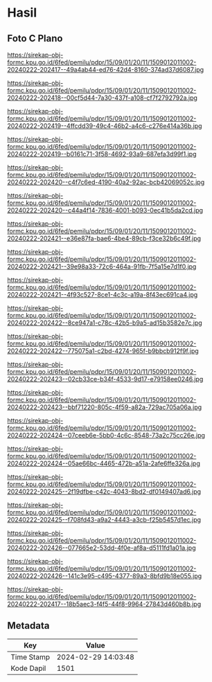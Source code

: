 # Hasil

## Foto C Plano

https://sirekap-obj-formc.kpu.go.id/6fed/pemilu/pdpr/15/09/01/20/11/1509012011002-20240222-202417--49a4ab44-ed76-42d4-8160-374ad37d6087.jpg

https://sirekap-obj-formc.kpu.go.id/6fed/pemilu/pdpr/15/09/01/20/11/1509012011002-20240222-202418--00cf5d44-7a30-437f-a108-cf7f2792792a.jpg

https://sirekap-obj-formc.kpu.go.id/6fed/pemilu/pdpr/15/09/01/20/11/1509012011002-20240222-202419--4ffcdd39-49c4-46b2-a4c6-c276e414a36b.jpg

https://sirekap-obj-formc.kpu.go.id/6fed/pemilu/pdpr/15/09/01/20/11/1509012011002-20240222-202419--b0161c71-3f58-4692-93a9-687efa3d99f1.jpg

https://sirekap-obj-formc.kpu.go.id/6fed/pemilu/pdpr/15/09/01/20/11/1509012011002-20240222-202420--c4f7c6ed-4190-40a2-92ac-bcb42069052c.jpg

https://sirekap-obj-formc.kpu.go.id/6fed/pemilu/pdpr/15/09/01/20/11/1509012011002-20240222-202420--c44a4f14-7836-4001-b093-0ec41b5da2cd.jpg

https://sirekap-obj-formc.kpu.go.id/6fed/pemilu/pdpr/15/09/01/20/11/1509012011002-20240222-202421--e36e87fa-bae6-4be4-89cb-f3ce32b6c49f.jpg

https://sirekap-obj-formc.kpu.go.id/6fed/pemilu/pdpr/15/09/01/20/11/1509012011002-20240222-202421--39e98a33-72c6-464a-91fb-7f5a15e7d1f0.jpg

https://sirekap-obj-formc.kpu.go.id/6fed/pemilu/pdpr/15/09/01/20/11/1509012011002-20240222-202421--4f93c527-8ce1-4c3c-a19a-8f43ec691ca4.jpg

https://sirekap-obj-formc.kpu.go.id/6fed/pemilu/pdpr/15/09/01/20/11/1509012011002-20240222-202422--8ce947a1-c78c-42b5-b9a5-ad15b3582e7c.jpg

https://sirekap-obj-formc.kpu.go.id/6fed/pemilu/pdpr/15/09/01/20/11/1509012011002-20240222-202422--775075a1-c2bd-4274-965f-b9bbcb912f9f.jpg

https://sirekap-obj-formc.kpu.go.id/6fed/pemilu/pdpr/15/09/01/20/11/1509012011002-20240222-202423--02cb33ce-b34f-4533-9d17-e79158ee0246.jpg

https://sirekap-obj-formc.kpu.go.id/6fed/pemilu/pdpr/15/09/01/20/11/1509012011002-20240222-202423--bbf71220-805c-4f59-a82a-729ac705a06a.jpg

https://sirekap-obj-formc.kpu.go.id/6fed/pemilu/pdpr/15/09/01/20/11/1509012011002-20240222-202424--07ceeb6e-5bb0-4c6c-8548-73a2c75cc26e.jpg

https://sirekap-obj-formc.kpu.go.id/6fed/pemilu/pdpr/15/09/01/20/11/1509012011002-20240222-202424--05ae66bc-4465-472b-a51a-2afe6ffe326a.jpg

https://sirekap-obj-formc.kpu.go.id/6fed/pemilu/pdpr/15/09/01/20/11/1509012011002-20240222-202425--2f19dfbe-c42c-4043-8bd2-df0149407ad6.jpg

https://sirekap-obj-formc.kpu.go.id/6fed/pemilu/pdpr/15/09/01/20/11/1509012011002-20240222-202425--f708fd43-a9a2-4443-a3cb-f25b5457d1ec.jpg

https://sirekap-obj-formc.kpu.go.id/6fed/pemilu/pdpr/15/09/01/20/11/1509012011002-20240222-202426--077665e2-53dd-4f0e-af8a-d5111fd1a01a.jpg

https://sirekap-obj-formc.kpu.go.id/6fed/pemilu/pdpr/15/09/01/20/11/1509012011002-20240222-202426--141c3e95-c495-4377-89a3-8bfd9b18e055.jpg

https://sirekap-obj-formc.kpu.go.id/6fed/pemilu/pdpr/15/09/01/20/11/1509012011002-20240222-202417--18b5aec3-f4f5-44f8-9964-27843d460b8b.jpg


## Metadata

| Key        | Value               |
| ---------- | ------------------- |
| Time Stamp | 2024-02-29 14:03:48 |
| Kode Dapil | 1501                |



